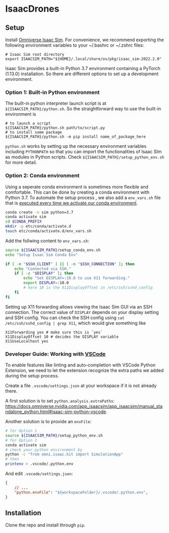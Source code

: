 # IsaacDrones

## Setup

Install [Omniverse Isaac Sim](https://docs.omniverse.nvidia.com/app_isaacsim/app_isaacsim/install_workstation.html). For convenience, we recommend exporting the following environment variables to your ~/.bashrc or ~/.zshrc files:
```
# Isaac Sim root directory
export ISAACSIM_PATH="${HOME}/.local/share/ov/pkg/isaac_sim-2022.2.0"
```

Isaac Sim provides a built-in Python 3.7 environment containing a PyTorch (1.13.0) installation. So there are different options to set up a development environment. 

### Option 1: Built-in Python environment

The built-in python interpreter launch script is at `${ISAACSIM_PATH}/python.sh`. So the straightforward way to use the built-in environment is
```
# to launch a script
${ISAACSIM_PATH}/python.sh path/to/script.py
# to install some package
${ISAACSIM_PATH}/python.sh -m pip install name_of_package_here
```
`python.sh` works by setting up the necessary environment variables including `PYTHONPATH` so that you can import the functionalities of Isaac SIm as modules in Python scripts. Check `${ISAACSIM_PATH}/setup_python_env.sh` for more detail.

### Option 2: Conda environment

Using a seperate conda environment is sometimes more flexible and comfortable. This can be done by creating a conda environment with Python 3.7. To automate the setup process , we also add a `env_vars.sh` file that is [executed every time we activate our conda environment](https://conda.io/projects/conda/en/latest/user-guide/tasks/manage-environments.html#macos-and-linux).
```sh
conda create -n sim python=3.7
conda activate sim
cd $CONDA_PREFIX
mkdir -p etc/conda/activate.d
touch etc/conda/activate.d/env_vars.sh
```
Add the follwing content to `env_vars.sh`:
```sh
source ${ISAACSIM_PATH}/setup_conda_env.sh
echo "Setup Isaac Sim Conda Env"

if [ -n "$SSH_CLIENT" ] || [ -n "$SSH_CONNECTION" ]; then
    echo "Connected via SSH."
    if [ -z "$DISPLAY" ]; then
        echo "Set DISPLAY=:10.0 to use X11 forwarding."
        export DISPLAY=:10.0 
        # here 10 is the X11DisplayOffset in /etc/ssh/sshd_config
    fi
fi
```
Setting up X11 forwarding allows viewing the Isaac Sim GUI via an SSH connection. The correct value of `DISPLAY` depends on your display setting and SSH config. You can check the SSH config using `cat /etc/ssh/sshd_config | grep X11`, which would give something like
```
X11Forwarding yes # make sure this is `yes`
X11DisplayOffset 10 # decides the DISPLAY variable
X11UseLocalhost yes
```

### Developer Guide: Working with [VSCode](https://code.visualstudio.com/)

To enable features like linting and auto-completion with VSCode Python Extension, we need to let the extension recognize the extra paths we added during the setup process.

Create a file `.vscode/settings.json` at your workspace if it is not already there.

A first solution is to set `python.analysis.extraPaths`: https://docs.omniverse.nvidia.com/app_isaacsim/app_isaacsim/manual_standalone_python.html#isaac-sim-python-vscode.

Another solution is to provide an `envFile`:
```sh
# for Option 1
source ${ISAACSIM_PATH}/setup_python_env.sh
# for Option 2
conda activate sim
# check your python environment by
python -c "from omni.isaac.kit import SimulationApp"
# then
printenv > .vscode/.python.env
```
And edit `.vscode/settings.json`:
```json
{
    // ...
    "python.envFile": "${workspaceFolder}/.vscode/.python.env",
}
```

## Installation

Clone the repo and install through `pip`.